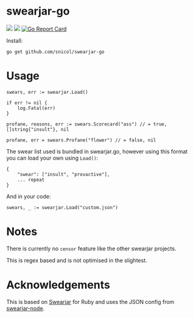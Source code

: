 # swearjar-go

[<img src="https://api.travis-ci.org/snicol/swearjar-go.svg?branch=master">](https://travis-ci.org/snicol/swearjar-go) [![](https://godoc.org/github.com/snicol/swearjar-go?status.svg)](http://godoc.org/github.com/snicol/swearjar-go) [![Go Report Card](https://goreportcard.com/badge/snicol/swearjar-go)](https://goreportcard.com/report/snicol/swearjar-go) 

Install:

    go get github.com/snicol/swearjar-go
    
# Usage

    swears, err := swearjar.Load()
    
    if err != nil {
    	log.Fatal(err)
    }
    
    profane, reasons, err := swears.Scorecard("ass") // = true, []string{"insult"}, nil
    
    profane, err = swears.Profane("flower") // = false, nil
    
The swear list used is bundled in swearjar.go, however using this format you can load your own using `Load()`:

    {
        "swear": ["insult", "provactive"],
        ... repeat
    }
    
And in your code:

    swears, _ := swearjar.Load("custom.json")
    

# Notes 

There is currently no `censor` feature like the other swearjar projects.

This is regex based and is not optimised in the slightest.

# Acknowledgements

This is based on [Swearjar](https://github.com/joshbuddy/swearjar) for Ruby and uses the JSON config from
 [swearjar-node](https://github.com/raymondjavaxx/swearjar-node).